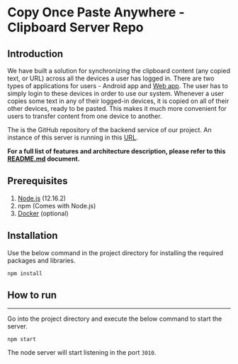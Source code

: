 # Copy Once Paste Anywhere - Clipboard Server Repo

## Introduction

We have built a solution for synchronizing the clipboard content (any copied text, or URL) across all the devices a user has logged in. There are two types of applications for users - Android app and [Web app](https://clipboard-sync-angular-app.appspot.com/). The user has to simply login to these devices in order to use our system. Whenever a user copies some text in any of their logged-in devices, it is copied on all of their other devices, ready to be pasted. This makes it much more convenient for users to transfer content from one device to another.

The is the GitHub repository of the backend service of our project. An instance of this server is running in this [URL](http://clipboard-syncronization-app.appspot.com/).

**For a full list of features and architecture description, please refer to this [README.md](https://github.com/OOAD-Semester-Project/android-app/blob/master/README.md) document.**

## Prerequisites

1. [Node.js](https://nodejs.org/en/download/) (12.16.2)
2. npm (Comes with Node.js)
2. [Docker](https://docs.docker.com/get-docker/) (optional)

## Installation

Use the below command in the project directory for installing the required packages and libraries.
```
npm install
```

## How to run
----
Go into the project directory and execute the below command to start the server.
```
npm start
```
The node server will start listening in the port `3010`.

